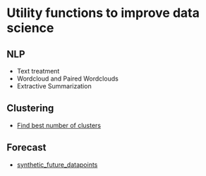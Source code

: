 # Utility functions to improve data science
## NLP
- Text treatment
- Wordcloud and Paired Wordclouds
- Extractive Summarization

## Clustering
- [Find best number of clusters](https://github.com/k3ybladewielder/utils/blob/main/clustering_evaluation.py)

## Forecast
- [synthetic_future_datapoints](https://github.com/k3ybladewielder/utils/blob/main/synthetic_future_datapoints.py)
